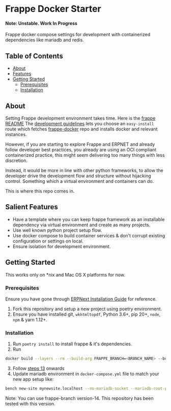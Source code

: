 # Frappe Docker Starter

#### Note: Unstable. Work In Progress

Frappe docker compose settings for development with containerized dependencies like mariadb and redis.

## Table of Contents
- [About](#about)
- [Features](#features)
- [Getting Started](#getting-started)
  - [Prerequisites](#prerequisites)
  - [Installation](#installation)


## About

Setting Frappe development environment takes time.
Here is the [frappe README](https://github.com/frappe/frappe)
The [development guidelines](https://github.com/frappe/frappe#development) lets you
choose an `easy-install` route which fetches [frappe-docker](https://github.com/frappe/frappe_docker)
repo and installs docker and relevant instances.

However, if you are starting to explore Frappe and ERPNET and already follow developer best practices, you already are using
an OCI compliant containerized practice, this might seem delivering too many things with less discretion.

Instead, it would be more in line with other python frameworks, to allow the
developer drive the development flow and structure without hijacking control.
Something which a virtual environment and containers can do.

This is where this repo comes in.

## Salient Features

- Have a template where you can keep frappe framework as an installable dependency via virtual environment and 
create as many projects.
- Use well known python project setup flow. 
- Use docker compose to build container services & don't corrupt existing configuration or settings on local.
- Ensure isolation for development environment.


## Getting Started

This works only on *nix and Mac OS X platforms for now.

### Prerequisites

Ensure you have gone through [ERPNext Installation Guide](https://github.com/D-codE-Hub/ERPNext-installation-Guide/blob/main/README.md) for reference.

1. Fork this repository and setup a new project using poetry environment. 
2. Ensure you have installed git, `wkhtmltopdf`,  Python 3.6+, pip 20+, `node`, `npm` & yarn 1.12+.

### Installation

1. Run `poetry install` to install frappe & it's dependencies.
2. Run 
```bash
docker build --layers --rm --build-arg FRAPPE_BRANCH=<BRANCH_NAME> --build-arg FRAPPE_PATH=<GIT_URL> --build-arg PYTHON_VERSION=<PY_VERSION> -f Dockerfile -v $(pwd)/requirements.txt:/app/requirements.txt --no-cache -v $(pwd)/bench_apps/:/app/bench_apps/ -v $(pwd)/infra/config:/app/config --pull="minimum" .
```
3. Follow [steps 13](https://github.com/D-codE-Hub/ERPNext-installation-Guide/blob/main/README.md#step-13-initilise-the-frappe-bench--install-frappe-latest-version) onwards
4. Update mariadb environment in `docker-compose.yml` file to match your new app setup like:
```bash
bench new-site mynewsite.localhost --no-mariadb-socket --mariadb-root-password MARIADB_PASSWORD --db-type mariadb --db-root-username root --db-name DBNAME --db-password DBPWD [--set-default [--verbose]]
```

Note: You can use frappe-branch version-14. This repository has been tested with this version.
